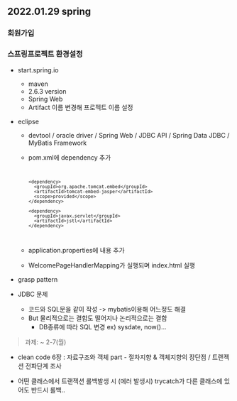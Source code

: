 ## 2022.01.29 spring

### 회원가입

### 스프링프로젝트 환경설정

- start.spring.io

  - maven
  - 2.6.3 version
  - Spring Web
  - Artifact 이름 변경해 프로젝트 이름 설정

- eclipse

  - devtool / oracle driver / Spring Web / JDBC API / Spring Data JDBC / MyBatis Framework
  - pom.xml에 dependency 추가
    <code>

        <dependency>
          <groupId>org.apache.tomcat.embed</groupId>
          <artifactId>tomcat-embed-jasper</artifactId>
          <scope>provided</scope>
        </dependency>

        <dependency>
          <groupId>javax.servlet</groupId>
          <artifactId>jstl</artifactId>
        </dependency>

    </code>

  - application.properties에 내용 추가
  - WelcomePageHandlerMapping가 실행되며 index.html 실행

- grasp pattern

- JDBC 문제
  - 코드와 SQL문을 같이 작성 -> mybatis이용해 어느정도 해결
  - But 물리적으로는 결합도 떨어지나 논리적으로는 결합
    - DB종류에 따라 SQL 변경 ex) sysdate, now()...

> 과제: ~ 2-7(월)

- clean code 6장 : 자료구조와 객체 part - 절차지향 & 객체지향의 장단점 / 트랜젝션 전파단계 조사

- 어떤 클래스에서 트랜젝션 롤백발생 시 (에러 발생시) trycatch가 다른 클래스에 있어도 반드시 롤백..

